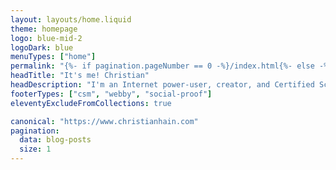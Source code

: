 ```yaml
---
layout: layouts/home.liquid
theme: homepage
logo: blue-mid-2
logoDark: blue
menuTypes: ["home"]
permalink: "{%- if pagination.pageNumber == 0 -%}/index.html{%- else -%}/.delete/homepages/{{- pagination.pageNumber -}}/{%- endif -%}"
headTitle: "It's me! Christian"
headDescription: "I'm an Internet power-user, creator, and Certified Scrum Developer® engineer. Specializing in browser-based experiences, my goal is to share what I know."
footerTypes: ["csm", "webby", "social-proof"]
eleventyExcludeFromCollections: true

canonical: "https://www.christianhain.com"
pagination:
  data: blog-posts
  size: 1
---
```

